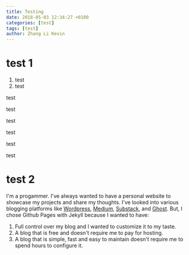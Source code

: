 ```yaml
---
title: Testing
date: 2018-05-03 12:34:27 +0100
categories: [test]
tags: [test]
author: Zhang Li Kevin
---
```


# test 1 
1. test
2. test

test

test

test

test

test

test

# test 2

I'm a progammer. I've always wanted to have a personal website to showcase my projects and share my thoughts. I've looked into various blogging platforms like [Wordpress](https://wordpress.com/), [Medium](https://medium.com/), [Substack](https://substack.com), and [Ghost](https://ghost.org/). But, I chose Github Pages with Jekyll because I wanted to have:
1. Full control over my blog and I wanted to customize it to my taste. 
2. A blog that is free and doesn't require me to pay for hosting. 
3. A blog that is simple, fast and easy to maintain doesn't require me to spend hours to configure it.